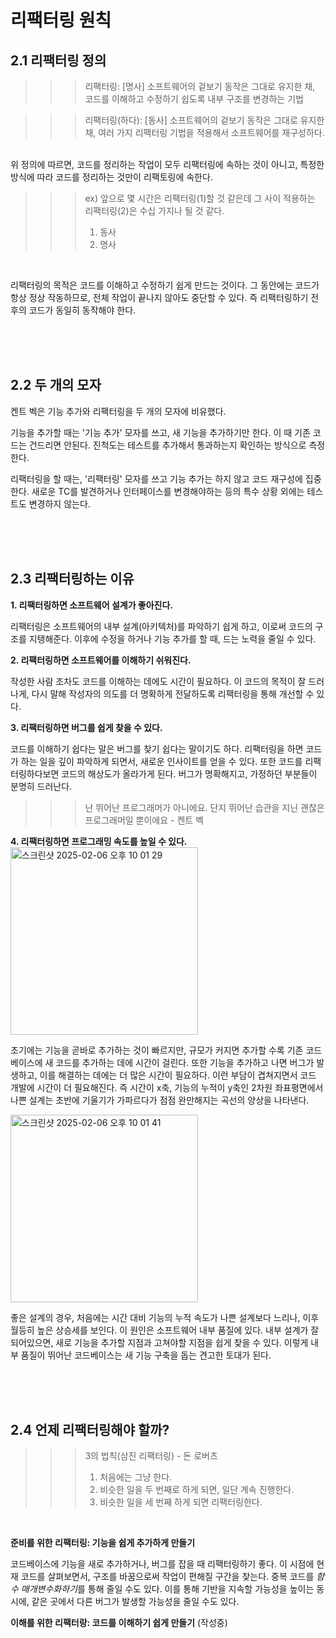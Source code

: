 # 리팩터링 원칙
## 2.1 리팩터링 정의
>>> 리팩터링: [명사] 소프트웨어의 겉보기 동작은 그대로 유지한 채, 코드를 이해하고 수정하기 쉽도록 내부 구조를 변경하는 기법

>>> 리팩터링(하다): [동사] 소프트웨어의 겉보기 동작은 그대로 유지한 채, 여러 가지 리팩터링 기법을 적용해서 소프트웨어를 재구성하다.

 <br />
 위 정의에 따르면, 코드를 정리하는 작업이 모두 리팩터링에 속하는 것이 아니고, 특정한 방식에 따라 코드를 정리하는 것만이 리팩토링에 속한다. 

 <br />

 >>> ex) 앞으로 몇 시간은 리팩터링(1)할 것 같은데 그 사이 적용하는 리팩터링(2)은 수십 가지나 될 것 같다.
 >>> 1) 동사
 >>> 2) 명사

 <br />
 
 리팩터링의 목적은 코드를 이해하고 수정하기 쉽게 만드는 것이다. 그 동안에는 코드가 항상 정상 작동하므로, 전체 작업이 끝나지 않아도 중단할 수 있다. 즉 리팩터링하기 전 후의 코드가 동일히 동작해야 한다.

 <br />
 <br />
 <br />

 ## 2.2 두 개의 모자

켄트 벡은 기능 추가와 리팩터링을 두 개의 모자에 비유했다.

기능을 추가할 때는 '기능 추가' 모자를 쓰고, 새 기능을 추가하기만 한다. 이 때 기존 코드는 건드리면 안된다. 진척도는 테스트를 추가해서 통과하는지 확인하는 방식으로 측정한다.

리팩터링을 할 때는, '리팩터링' 모자를 쓰고 기능 추가는 하지 않고 코드 재구성에 집중한다. 새로운 TC를 발견하거나 인터페이스를 변경해야하는 등의 특수 상황 외에는 테스트도 변경하지 않는다.

 <br />
 <br />
 <br />

 ## 2.3 리팩터링하는 이유

**1. 리팩터링하면 소프트웨어 설계가 좋아진다.**

 리팩터링은 소프트웨어의 내부 설계(아키텍처)를 파악하기 쉽게 하고, 이로써 코드의 구조를 지탱해준다. 이후에 수정을 하거나 기능 추가를 할 때, 드는 노력을 줄일 수 있다.

**2. 리팩터링하면 소프트웨어를 이해하기 쉬워진다.**

 작성한 사람 조차도 코드를 이해하는 데에도 시간이 필요하다. 이 코드의 목적이 잘 드러나게, 다시 말해 작성자의 의도를 더 명확하게 전달하도록 리팩터링을 통해 개선할 수 있다.

**3. 리팩터링하면 버그를 쉽게 찾을 수 있다.**

코드를 이해하기 쉽다는 말은 버그를 찾기 쉽다는 말이기도 하다. 리팩터링을 하면 코드가 하는 일을 깊이 파악하게 되면서, 새로운 인사이트를 얻을 수 있다. 또한 코드를 리팩터링하다보면 코드의 해상도가 올라가게 된다. 버그가 명확해지고, 가정하던 부분들이 분명히 드러난다.

>>> 난 뛰어난 프로그래머가 아니에요. 단지 뛰어난 습관을 지닌 괜찮은 프로그래머일 뿐이에요 - 켄트 벡

**4. 리팩터링하면 프로그래밍 속도를 높일 수 있다.**
 <img width="300" alt="스크린샷 2025-02-06 오후 10 01 29" src="https://github.com/user-attachments/assets/2ba370d6-1911-4b4e-9b05-ef9ec1a4e01b" />

 초기에는 기능을 곧바로 추가하는 것이 빠르지만, 규모가 커지면 추가할 수록 기존 코드베이스에 새 코드를 추가하는 데에 시간이 걸린다. 또한 기능을 추가하고 나면 버그가 발생하고, 이를 해결하는 데에는 더 많은 시간이 필요하다. 이런 부담이 겹쳐지면서 코드 개발에 시간이 더 필요해진다. 즉 시간이 x축, 기능의 누적이 y축인 2차원 좌표평면에서 나쁜 설계는 초반에 기울기가 가파르다가 점점 완만해지는 곡선의 양상을 나타낸다.

<img width="300" alt="스크린샷 2025-02-06 오후 10 01 41" src="https://github.com/user-attachments/assets/4d01e81f-9e95-4b2c-8776-6e3ab6a6972e" />

좋은 설계의 경우, 처음에는 시간 대비 기능의 누적 속도가 나쁜 설계보다 느리나, 이후 월등히 높은 상승세를 보인다. 이 원인은 소프트웨어 내부 품질에 있다. 내부 설계가 잘 되어있으면, 새로 기능을 추가할 지점과 고쳐야할 지점을 쉽게 찾을 수 있다. 이렇게 내부 품질이 뛰어난 코드베이스는 새 기능 구축을 돕는 견고한 토대가 된다.

 <br />
 <br />
 <br />

 ## 2.4 언제 리팩터링해야 할까?
>>> 3의 법칙(삼진 리팩터링) - 돈 로버츠
>>> 1. 처음에는 그냥 한다.
>>> 2. 비슷한 일을 두 번째로 하게 되면, 일단 계속 진행한다.
>>> 3. 비슷한 일을 세 번째 하게 되면 리팩터링한다.


 <br />

**준비를 위한 리팩터링: 기능을 쉽게 추가하게 만들기**

코드베이스에 기능을 새로 추가하거나, 버그를 잡을 때 리팩터링하기 좋다. 이 시점에 현재 코드를 살펴보면서, 구조를 바꿈으로써 작업이 편해질 구간을 찾는다. 중복 코드를 *함수 매개변수화하기*를 통해 줄일 수도 있다. 이를 통해 기반을 지속할 가능성을 높이는 동시에, 같은 곳에서 다른 버그가 발생할 가능성을 줄일 수도 있다.

**이해를 위한 리팩터랑: 코드를 이해하기 쉽게 만들기**
(작성중)